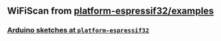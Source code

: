 ## WiFiScan from [platform-espressif32/examples](https://github.com/platformio/platform-espressif32/tree/master/examples)  

### [Arduino sketches at `platform-espressif32`](https://github.com/platformio/platform-espressif32/search?q=filename%3A*.ino)
